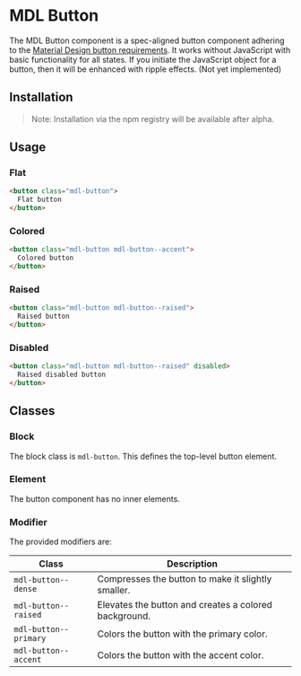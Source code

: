 # MDL Button

The MDL Button component is a spec-aligned button component adhering to the
 [Material Design button requirements](https://material.google.com/components/buttons.html).
 It works without JavaScript with basic functionality for all states.
 If you initiate the JavaScript object for a button, then it will be enhanced with ripple effects. (Not yet implemented)

## Installation

> Note: Installation via the npm registry will be available after alpha.

## Usage

### Flat

```html
<button class="mdl-button">
  Flat button
</button>
```

### Colored

```html
<button class="mdl-button mdl-button--accent">
  Colored button
</button>
```

### Raised

```html
<button class="mdl-button mdl-button--raised">
  Raised button
</button>
```

### Disabled

```html
<button class="mdl-button mdl-button--raised" disabled>
  Raised disabled button
</button>
```

## Classes

### Block

The block class is `mdl-button`. This defines the top-level button element.

### Element

The button component has no inner elements.

### Modifier

The provided modifiers are:

| Class                 | Description                                           |
| --------------------- | ------------------------------------------------------|
| `mdl-button--dense`   | Compresses the button to make it slightly smaller.    |
| `mdl-button--raised`  | Elevates the button and creates a colored background. |
| `mdl-button--primary` | Colors the button with the primary color.             |
| `mdl-button--accent`  | Colors the button with the accent color.              |
